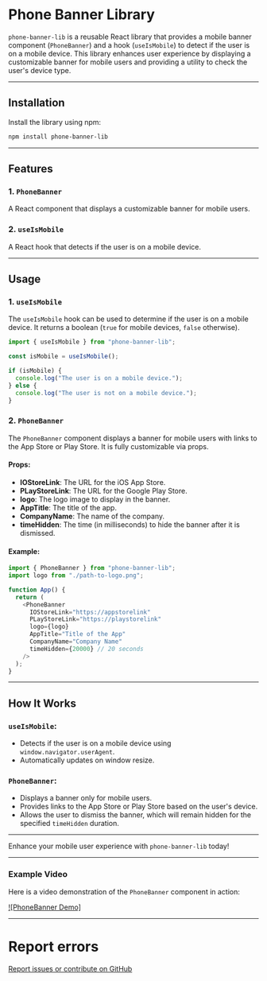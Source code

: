 # Phone Banner Library

`phone-banner-lib` is a reusable React library that provides a mobile banner component (`PhoneBanner`) and a hook (`useIsMobile`) to detect if the user is on a mobile device. This library enhances user experience by displaying a customizable banner for mobile users and providing a utility to check the user's device type.

---

## Installation

Install the library using npm:

```bash
npm install phone-banner-lib
```

---

## Features

### 1. `PhoneBanner`
A React component that displays a customizable banner for mobile users.

### 2. `useIsMobile`
A React hook that detects if the user is on a mobile device.

---

## Usage

### 1. `useIsMobile`

The `useIsMobile` hook can be used to determine if the user is on a mobile device. It returns a boolean (`true` for mobile devices, `false` otherwise).

```javascript
import { useIsMobile } from "phone-banner-lib";

const isMobile = useIsMobile();

if (isMobile) {
  console.log("The user is on a mobile device.");
} else {
  console.log("The user is not on a mobile device.");
}
```

### 2. `PhoneBanner`

The `PhoneBanner` component displays a banner for mobile users with links to the App Store or Play Store. It is fully customizable via props.

#### Props:
- **IOStoreLink**: The URL for the iOS App Store.
- **PLayStoreLink**: The URL for the Google Play Store.
- **logo**: The logo image to display in the banner.
- **AppTitle**: The title of the app.
- **CompanyName**: The name of the company.
- **timeHidden**: The time (in milliseconds) to hide the banner after it is dismissed.

#### Example:

```javascript
import { PhoneBanner } from "phone-banner-lib";
import logo from "./path-to-logo.png";

function App() {
  return (
    <PhoneBanner
      IOStoreLink="https://appstorelink"
      PLayStoreLink="https://playstorelink"
      logo={logo}
      AppTitle="Title of the App"
      CompanyName="Company Name"
      timeHidden={20000} // 20 seconds
    />
  );
}
```

---

## How It Works

### `useIsMobile`:
- Detects if the user is on a mobile device using `window.navigator.userAgent`.
- Automatically updates on window resize.

### `PhoneBanner`:
- Displays a banner only for mobile users.
- Provides links to the App Store or Play Store based on the user's device.
- Allows the user to dismiss the banner, which will remain hidden for the specified `timeHidden` duration.

---

Enhance your mobile user experience with `phone-banner-lib` today!

---
### Example Video

Here is a video demonstration of the `PhoneBanner` component in action:

[![PhoneBanner Demo]](https://streamable.com/95f8bp "PhoneBanner Demo")

---

# Report errors

[Report issues or contribute on GitHub](https://github.com/FC-d2g/phone-banner-lib.git)